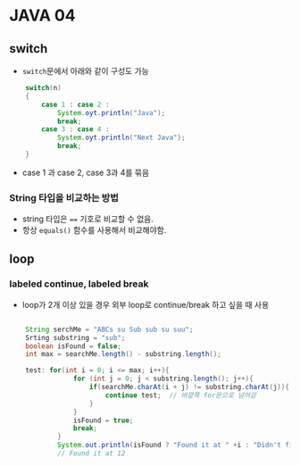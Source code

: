 # JAVA 04

## switch

- ```switch```문에서 아래와 같이 구성도 가능
``` java
    switch(n)
    {
        case 1 : case 2 :
            System.oyt.println("Java");
            break;
        case 3 : case 4 :
            System.oyt.println("Next Java");
            break;
    }
```
- case 1 과 case 2, case 3과 4를 묶음

  
### String 타입을 비교하는 방법
  - string 타입은 ```==``` 기호로 비교할 수 없음.
  - 항상 ```equals()``` 함수를 사용해서 비교해야함.


## loop

### labeled continue, labeled break
- loop가 2개 이상 있을 경우 외부 loop로 continue/break 하고 싶을 때 사용
``` java

    String serchMe = "ABCs su Sub sub su suu";
    Srting substring = "sub";
    boolean isFound = false;
    int max = searchMe.length() - substring.length();

    test: for(int i = 0; i <= max; i++){
                for (int j = 0; j < substring.length(); j++){
                    if(searchMe.charAt(i + j) != substring.charAt(j)){
                        continue test;  // 바깥쪽 for문으로 넘어감
                    }
                }
                isFound = true;
                break;
            }
            System.out.println(isFound ? "Found it at " +i : "Didn't find it")
            // Found it at 12
```